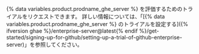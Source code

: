 {% data variables.product.prodname_ghe_server %} を評価するためのトライアルをリクエストできます。 詳しい情報については、「[{% data variables.product.prodname_ghe_server %} のトライアルを設定する]({% ifversion ghae %}/enterprise-server@latest{% endif %}/get-started/signing-up-for-github/setting-up-a-trial-of-github-enterprise-server)」を参照してください。
